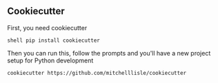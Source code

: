 ## Cookiecutter

First, you need cookiecutter

``shell
pip install cookiecutter
``

Then you can run this, follow the prompts and you'll have a new project setup for Python development
```shell
cookiecutter https://github.com/mitchelllisle/cookiecutter
```
